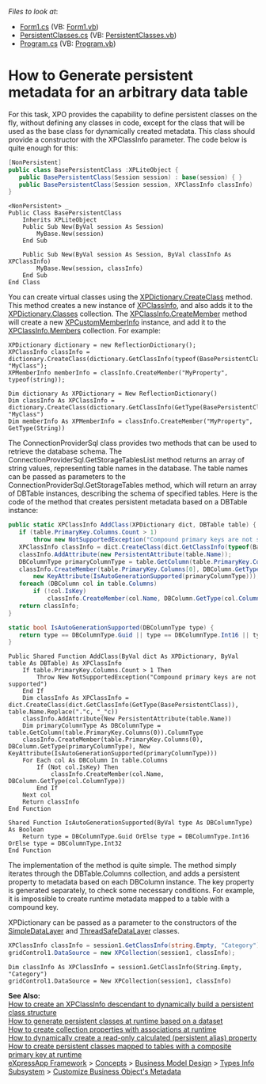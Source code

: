 <!-- default file list -->
*Files to look at*:

* [Form1.cs](./CS/MapArbitraryDatabaseExample/Form1.cs) (VB: [Form1.vb](./VB/MapArbitraryDatabaseExample/Form1.vb))
* [PersistentClasses.cs](./CS/MapArbitraryDatabaseExample/PersistentClasses.cs) (VB: [PersistentClasses.vb](./VB/MapArbitraryDatabaseExample/PersistentClasses.vb))
* [Program.cs](./CS/MapArbitraryDatabaseExample/Program.cs) (VB: [Program.vb](./VB/MapArbitraryDatabaseExample/Program.vb))
<!-- default file list end -->
# How to Generate persistent metadata for an arbitrary data table

For this task, XPO provides the capability to define persistent classes on the fly, without defining any classes in code, except for the class that will be used as the base class for dynamically created metadata. This class should provide a constructor with the XPClassInfo parameter. The code below is quite enough for this:

```csharp
[NonPersistent]
public class BasePersistentClass :XPLiteObject {
   public BasePersistentClass(Session session) : base(session) { }
   public BasePersistentClass(Session session, XPClassInfo classInfo) : base(session, classInfo) { }
}
```

```vbnet
<NonPersistent> _
Public Class BasePersistentClass
    Inherits XPLiteObject
    Public Sub New(ByVal session As Session)
        MyBase.New(session)
    End Sub

    Public Sub New(ByVal session As Session, ByVal classInfo As XPClassInfo)
        MyBase.New(session, classInfo)
    End Sub
End Class
```

You can create virtual classes using the [XPDictionary.CreateClass](https://documentation.devexpress.com/CoreLibraries/DevExpress.Xpo.Metadata.XPDictionary.CreateClass.overloads) method. This method creates a new instance of [XPClassInfo](https://documentation.devexpress.com/CoreLibraries/DevExpress.Xpo.Metadata.XPClassInfo.class), and also adds it to the [XPDictionary.Classes](https://documentation.devexpress.com/CoreLibraries/DevExpress.Xpo.Metadata.XPDictionary.Classes.property) collection. The [XPClassInfo.CreateMember](https://documentation.devexpress.com/CoreLibraries/DevExpress.Xpo.Metadata.XPClassInfo.CreateMember.overloads) method will create a new [XPCustomMemberInfo](https://documentation.devexpress.com/CoreLibraries/DevExpress.Xpo.Metadata.XPCustomMemberInfo.class) instance, and add it to the [XPClassInfo.Members](https://documentation.devexpress.com/CoreLibraries/DevExpress.Xpo.Metadata.XPClassInfo.Members.property) collection. For example:

```charp
XPDictionary dictionary = new ReflectionDictionary();
XPClassInfo classInfo = dictionary.CreateClass(dictionary.GetClassInfo(typeof(BasePersistentClass)), "MyClass");
XPMemberInfo memberInfo = classInfo.CreateMember("MyProperty", typeof(string));
```

```vbnet
Dim dictionary As XPDictionary = New ReflectionDictionary()
Dim classInfo As XPClassInfo = dictionary.CreateClass(dictionary.GetClassInfo(GetType(BasePersistentClass)), "MyClass")
Dim memberInfo As XPMemberInfo = classInfo.CreateMember("MyProperty", GetType(String))
```

The ConnectionProviderSql class provides two methods that can be used to retrieve the database schema. The ConnectionProviderSql.GetStorageTablesList method returns an array of string values, representing table names in the database. The table names can be passed as parameters to the ConnectionProviderSql.GetStorageTables method, which will return an array of DBTable instances, describing the schema of specified tables. Here is the code of the method that creates persistent metadata based on a DBTable instance:

```csharp
public static XPClassInfo AddClass(XPDictionary dict, DBTable table) {
   if (table.PrimaryKey.Columns.Count > 1) 
       throw new NotSupportedException("Compound primary keys are not supported");
   XPClassInfo classInfo = dict.CreateClass(dict.GetClassInfo(typeof(BasePersistentClass)), table.Name.Replace('.', '_'));
   classInfo.AddAttribute(new PersistentAttribute(table.Name));
   DBColumnType primaryColumnType = table.GetColumn(table.PrimaryKey.Columns[0]).ColumnType;
   classInfo.CreateMember(table.PrimaryKey.Columns[0], DBColumn.GetType(primaryColumnType), 
       new KeyAttribute(IsAutoGenerationSupported(primaryColumnType)));
   foreach (DBColumn col in table.Columns)
       if (!col.IsKey)
           classInfo.CreateMember(col.Name, DBColumn.GetType(col.ColumnType));
   return classInfo;
}

static bool IsAutoGenerationSupported(DBColumnType type) {
   return type == DBColumnType.Guid || type == DBColumnType.Int16 || type == DBColumnType.Int32;
}
```

```vbnet
Public Shared Function AddClass(ByVal dict As XPDictionary, ByVal table As DBTable) As XPClassInfo
    If table.PrimaryKey.Columns.Count > 1 Then
        Throw New NotSupportedException("Compound primary keys are not supported")
    End If
    Dim classInfo As XPClassInfo = dict.CreateClass(dict.GetClassInfo(GetType(BasePersistentClass)), table.Name.Replace("."c, "_"c))
    classInfo.AddAttribute(New PersistentAttribute(table.Name))
    Dim primaryColumnType As DBColumnType = table.GetColumn(table.PrimaryKey.Columns(0)).ColumnType
    classInfo.CreateMember(table.PrimaryKey.Columns(0), DBColumn.GetType(primaryColumnType), New KeyAttribute(IsAutoGenerationSupported(primaryColumnType)))
    For Each col As DBColumn In table.Columns
        If (Not col.IsKey) Then
            classInfo.CreateMember(col.Name, DBColumn.GetType(col.ColumnType))
        End If
    Next col
    Return classInfo
End Function

Shared Function IsAutoGenerationSupported(ByVal type As DBColumnType) As Boolean
    Return type = DBColumnType.Guid OrElse type = DBColumnType.Int16 OrElse type = DBColumnType.Int32
End Function
```

The implementation of the method is quite simple. The method simply iterates through the DBTable.Columns collection, and adds a persistent property to metadata based on each DBColumn instance. The key property is generated separately, to check some necessary conditions. For example, it is impossible to create runtime metadata mapped to a table with a compound key.

XPDictionary can be passed as a parameter to the constructors of the [SimpleDataLayer](https://documentation.devexpress.com/CoreLibraries/DevExpress.Xpo.SimpleDataLayer.class) and [ThreadSafeDataLayer](https://documentation.devexpress.com/CoreLibraries/DevExpress.Xpo.ThreadSafeDataLayer.class) classes.

```csharp
XPClassInfo classInfo = session1.GetClassInfo(string.Empty, "Category");
gridControl1.DataSource = new XPCollection(session1, classInfo);
```

```vbnet
Dim classInfo As XPClassInfo = session1.GetClassInfo(String.Empty, "Category")
gridControl1.DataSource = New XPCollection(session1, classInfo)
```
**See Also:**   
[How to create an XPClassInfo descendant to dynamically build a persistent class structure](https://github.com/DevExpress-Examples/how-to-create-an-xpclassinfo-descendant-to-dynamically-build-a-persistent-class-structure-e1729)   
[How to generate persistent classes at runtime based on a dataset](https://github.com/DevExpress-Examples/how-to-generate-persistent-classes-at-runtime-based-on-a-dataset-e1198)   
[How to create collection properties with associations at runtime](https://github.com/DevExpress-Examples/how-to-create-collection-properties-with-associations-at-runtime-e5139)   
[How to dynamically create a read-only calculated (persistent alias) property](https://github.com/DevExpress-Examples/how-to-dynamically-create-a-read-only-calculated-persistent-alias-property-e3473)   
[How to create persistent classes mapped to tables with a composite primary key at runtime](https://github.com/DevExpress-Examples/how-to-create-persistent-classes-mapped-to-tables-with-a-composite-primary-key-at-runtime-e4606)   
[eXpressApp Framework](https://docs.devexpress.com/eXpressAppFramework/112670/index) > [Concepts](https://docs.devexpress.com/eXpressAppFramework/112683/concepts) > [Business Model Design](https://docs.devexpress.com/eXpressAppFramework/113461/concepts/business-model-design) > [Types Info Subsystem](https://docs.devexpress.com/eXpressAppFramework/113669/concepts/business-model-design/types-info-subsystem) > [Customize Business Object's Metadata](https://docs.devexpress.com/eXpressAppFramework/113583/concepts/business-model-design/types-info-subsystem/customize-business-object's-metadata)
